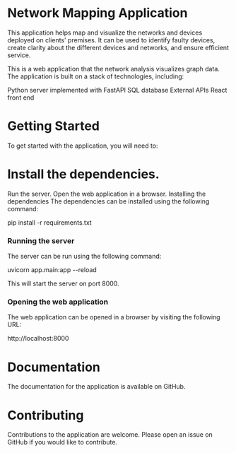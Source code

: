 # Network Mapping Application
This application helps map and visualize the networks and devices deployed on clients' premises. It can be used to identify faulty devices, create clarity about the different devices and networks, and ensure efficient service.

This is a web application that the network analysis visualizes graph data. The application is built on a stack of technologies, including:

Python server implemented with FastAPI
SQL database
External APIs
React front end

# Getting Started
To get started with the application, you will need to:

# Install the dependencies.
Run the server.
Open the web application in a browser.
Installing the dependencies
The dependencies can be installed using the following command:

pip install -r requirements.txt


### Running the server

The server can be run using the following command:

uvicorn app.main:app --reload


This will start the server on port 8000.

### Opening the web application

The web application can be opened in a browser by visiting the following URL:

http://localhost:8000

# Documentation
The documentation for the application is available on GitHub.

# Contributing
Contributions to the application are welcome. Please open an issue on GitHub if you would like to contribute.
